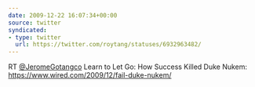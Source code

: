 ```yaml
---
date: 2009-12-22 16:07:34+00:00
source: twitter
syndicated:
- type: twitter
  url: https://twitter.com/roytang/statuses/6932963482/
---
```


RT [@JeromeGotangco](https://twitter.com/JeromeGotangco/) Learn to Let Go: How Success Killed Duke Nukem: https://www.wired.com/2009/12/fail-duke-nukem/